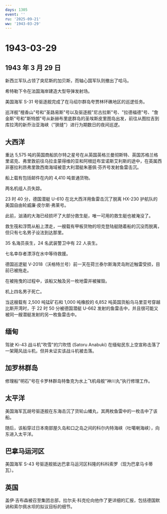 ```yaml
---
days: 1305
event: ''
ru: '2025-09-21'
ww: '1943-03-29'
---
```


# 1943-03-29

## 1943 年 3 月 29 日

新西兰军队占领了突尼斯的加贝斯，而轴心国军队则撤出了哈马。

希特勒下令在法国海岸建造大型导弹发射场。

美国海军 S-31 号驱逐舰完成了在马绍尔群岛夸贾林环礁地区的巡逻任务。

巡洋舰"檀香山"号和"圣路易斯"号以及驱逐舰"尼古拉斯"号、"拉德福德"号、"詹金斯"号和"斯特朗"号从新赫布里底群岛的圣埃斯皮里图岛出发，前往从图拉吉到库拉湾的新乔治亚海峡（"狭缝"）进行为期数日的夜间巡逻。

## 大西洋

重达 5,575
吨的英国商船凯尔特之星号在从英国英格兰曼彻斯特、英国苏格兰格里诺克、弗里敦前往乌拉圭蒙得维的亚和阿根廷布宜诺斯艾利斯的途中，在英属西非塞拉利昂弗里敦西南海域被意大利潜艇朱塞佩·芬齐号发射鱼雷击沉。

船上载有包括邮件在内的 4,410 吨普通货物。

两名机组人员失踪。

23 时 40 分，德国潜艇 U-610 在北大西洋用鱼雷击沉了脱离 HX-230
护航队的美国自由轮威廉·皮尔斯·弗莱号。

此前，汹涌的大海已经损坏了大部分救生艇，唯一可用的救生艇也被淹没了。

救生筏和浮筒从船上漂走，一艘载有甲板货物的坦克登陆艇随着船的沉没而脱离，但只有七名男子设法到达那里。

35 名海员丧生，24 名武装警卫中有 22 人丧生。

七名幸存者漂浮在水中等待救援。

德国巡逻艇
V-2018（沃格特兰号）前一天在荷兰泰尔斯海灵岛附近触雷受损，目前已被拖走。

在被拖曳的过程中，该船又触及另一枚地雷并被摧毁。

机上四名男子死亡。

当这艘载有 2,500 吨锰矿石和 1,000 吨橡胶的 6,852
吨英国货船乌马里亚号穿越比斯开湾时，于 22 时 50 分被德国潜艇 U-662
发射的鱼雷击中，并且很可能又被同一艘潜艇发射的另一枚鱼雷击中。

## 缅甸

驾驶 Ki-43 战斗机"吹雪"的穴吹悟 (Satoru Anabuki)
在缅甸民东上空宣称击落了一架飓风战斗机，但并未证实该战斗机被击落。

## 加罗林群岛

修理船"明石"号在卡罗林群岛特鲁克为水上飞机母舰"神川丸"执行修理工作。

## 太平洋

美国海军瓦胡号驱逐舰在东海击沉了货轮山幡丸，其两枚鱼雷中的一枚击中了该船。

随后，该船穿过日本南部屋久岛和口之岛之间的科尔内特海峡（吐噶喇海峡），向东进入太平洋。

## 巴拿马运河区

美国海军 S-43
号驱逐舰抵达巴拿马运河区科隆的科科索罗（现为巴拿马卡蒂瓦）。

## 英国

盖伊·吉布森被召至集团总部，拉尔夫·科克伦向他作了更详细的汇报，包括德国默讷和索尔佩水坝的拟议目标的细节。